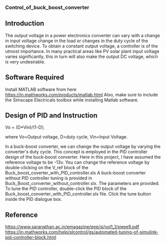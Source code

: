 ### Control_of_buck_boost_converter
## Introduction
The output voltage in a power electronics converter can vary with a change in input voltage change in the load or changes in the duty cycle of the switching device. To obtain a constant output voltage, a controller is of the utmost importance. In many practical areas like PV solar plant input voltage varies significantly, this in turn will also make the output DC voltage, which is very undesirable.

## Software Required
Install MATLAB software from here https://in.mathworks.com/products/matlab.html Also, make sure to include the Simscape Electricals toolbox while installing Matlab software.

## Design of PID and Instruction
Vo = (D*Vin)/(1-D);

where Vo=Output voltage, D=duty cycle, Vin=Input Voltage.

In a buck-boost converter, we can change the output voltage by varying the converter's duty cycle. This concept is employed in the PID controller design of the buck-boost converter. Here in this project, I have assumed the reference voltage to be -13v. You can change the reference voltage by double-clicking on the V_ref block of the Buck_boost_coverter_with_PID_controller.slx A buck-boost converter without PID controller tuning is provided in Buck_Boost_converter_without_controller.slx. The parameters are provided. To tune the PID controller, double-click the PID block of the Buck_boost_converter_with_PID_controller.slx file. Click the tune button inside the PID dialogue box.

## Reference
https://www.saranathan.ac.in/emagazine/eee/sj/vol1_1/sjeee9.pdf
https://in.mathworks.com/help/slcontrol/gs/automated-tuning-of-simulink-pid-controller-block.html
